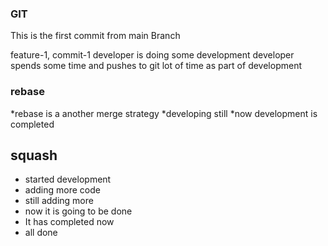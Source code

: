 ### GIT 
This is the first commit from main Branch

feature-1, commit-1
developer is doing some development
developer spends some time and pushes to git lot of time as part of development

### rebase 
*rebase is a another merge strategy 
*developing still 
*now development is completed

## squash 
* started development 
* adding more code 
* still adding more 
* now it is going to be done 
* It has completed now 
* all done 